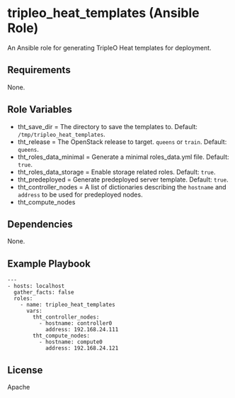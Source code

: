 # tripleo_heat_templates (Ansible Role)

An Ansible role for generating TripleO Heat templates for deployment.

## Requirements

None.

## Role Variables

- tht_save_dir = The directory to save the templates to. Default: `/tmp/tripleo_heat_templates`.
- tht_release = The OpenStack release to target. `queens` or `train`. Default: `queens`.
- tht_roles_data_minimal = Generate a minimal roles_data.yml file. Default: `true`.
- tht_roles_data_storage = Enable storage related roles. Default: `true`.
- tht_predeployed = Generate predeployed server template. Default: `true`.
- tht_controller_nodes = A list of dictionaries describing the `hostname` and `address` to be used for predeployed nodes.
- tht_compute_nodes

## Dependencies

None.

## Example Playbook

```
---
- hosts: localhost
  gather_facts: false
  roles:
    - name: tripleo_heat_templates
      vars:
        tht_controller_nodes:
          - hostname: controller0
            address: 192.168.24.111
        tht_compute_nodes:
          - hostname: compute0
            address: 192.168.24.121
```

## License

Apache
